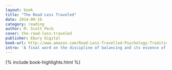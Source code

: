 ```yaml
---
layout: book
title: "The Road Less Traveled"
date: 2014-09-16
category: reading
author: M. Scott Peck
cover: the-road-less-traveled
publisher: Ebury Digital
book-url: http://www.amazon.com/Road-Less-Travelled-Psychology-Traditional-ebook/dp/B009EQG80W/ref=tmm_kin_swatch_0?_encoding=UTF8&sr=&qid=
intro: 'A final word on the discipline of balancing and its essence of giving up: you must have something in order to give it up. You cannot give up anything you have not already gotten. If you give up winning without ever having won, you are where you were at the beginning: a loser. You must forge for yourself an identity before you can give it up.'
---
```


{% include book-highlights.html %}
